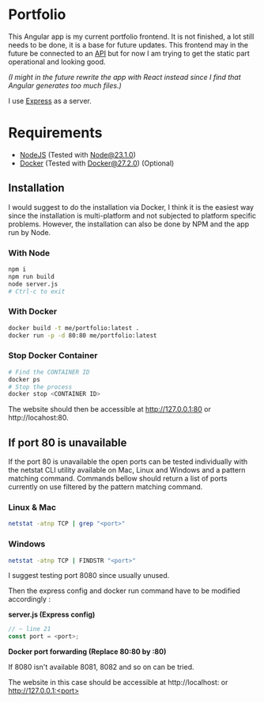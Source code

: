 # Portfolio
This Angular app is my current portfolio frontend. It is not finished, a lot still needs to be done, it is a base for future updates.
This frontend may in the future be connected to an [API](https://github.com/IvoCostaCunha/portfolio-api.git) but for now I am trying to get the static part operational and looking good.

*(I might in the future rewrite the app with React instead since I find that Angular generates too much files.)*

I use [Express](https://github.com/expressjs/express.git) as a server.

# Requirements
- [NodeJS](https://nodejs.org/en) (Tested with Node@23.1.0)
- [Docker](https://www.docker.com/) (Tested with Docker@27.2.0) (Optional)

## Installation

I would suggest to do the installation via Docker, I think it is the easiest way since the installation is multi-platform and not subjected to platform specific problems. However, the installation can also be done by NPM and the app run by Node.

### With Node
```sh
npm i
npm run build
node server.js
# Ctrl-c to exit
```

### With Docker
```sh
docker build -t me/portfolio:latest .
docker run -p -d 80:80 me/portfolio:latest
```

### Stop Docker Container
```sh
# Find the CONTAINER ID
docker ps
# Stop the process
docker stop <CONTAINER ID>
```

The website should then be accessible at http://127.0.0.1:80 or http://locahost:80.

## If port 80 is unavailable

If the port 80 is unavailable the open ports can be tested individually with the netstat CLI utility available on Mac, Linux and Windows and a pattern matching command. Commands bellow should return a list of ports currently on use filtered by the pattern matching command.

### Linux & Mac
```sh
netstat -atnp TCP | grep "<port>"
```

### Windows
```sh
netstat -atnp TCP | FINDSTR "<port>"
```

I suggest testing port 8080 since usually unused.

Then the express config and docker run command have to be modified accordingly :

**server.js (Express config)**
```javascript
// ~ line 21
const port = <port>;
```

**Docker port forwarding (Replace 80:80 by <port>:80)**

If 8080 isn't available 8081, 8082 and so on can be tried.

The website in this case should be accessible at http://localhost:<port> or http://127.0.0.1:<port>
